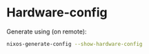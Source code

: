 # Hardware-config

Generate using (on remote):

```sh
nixos-generate-config --show-hardware-config
```
